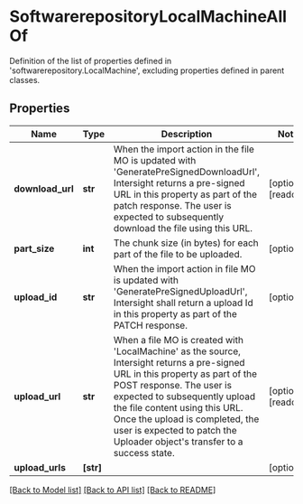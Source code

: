 # SoftwarerepositoryLocalMachineAllOf

Definition of the list of properties defined in 'softwarerepository.LocalMachine', excluding properties defined in parent classes.
## Properties
Name | Type | Description | Notes
------------ | ------------- | ------------- | -------------
**download_url** | **str** | When the import action in the file MO is updated with &#39;GeneratePreSignedDownloadUrl&#39;, Intersight returns a pre-signed URL in this property as part of the patch response. The user is expected to subsequently download the file using this URL. | [optional] [readonly] 
**part_size** | **int** | The chunk size (in bytes) for each part of the file to be uploaded. | [optional] 
**upload_id** | **str** | When the import action in file MO is updated with &#39;GeneratePreSignedUploadUrl&#39;, Intersight shall return a upload Id in this property as part of the PATCH response. | [optional] 
**upload_url** | **str** | When a file MO is created with &#39;LocalMachine&#39; as the source, Intersight returns a pre-signed URL in this property as part of the POST response. The user is expected to subsequently upload the file content using this URL. Once the upload is completed, the user is expected to patch the Uploader object&#39;s transfer to a success state. | [optional] [readonly] 
**upload_urls** | **[str]** |  | [optional] 

[[Back to Model list]](../README.md#documentation-for-models) [[Back to API list]](../README.md#documentation-for-api-endpoints) [[Back to README]](../README.md)


